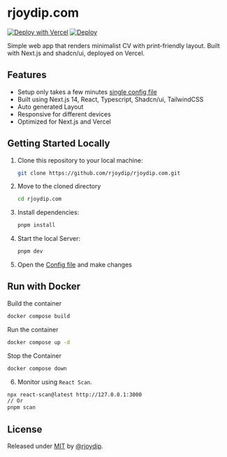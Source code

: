 # rjoydip.com

[![Deploy with Vercel](https://vercel.com/button)](https://vercel.com/new/clone?repository-url=https://github.com/rjoydip/rjoydip.com)
[![Deploy](https://github.com/rjoydip/resume/actions/workflows/deploy.yaml/badge.svg)](https://github.com/rjoydip/rjoydip.com/actions/workflows/deploy.yaml)

Simple web app that renders minimalist CV with print-friendly layout. Built with Next.js and shadcn/ui, deployed on Vercel.

## Features

- Setup only takes a few minutes [single config file](./src/data.ts)
- Built using Next.js 14, React, Typescript, Shadcn/ui, TailwindCSS
- Auto generated Layout
- Responsive for different devices
- Optimized for Next.js and Vercel

## Getting Started Locally

1. Clone this repository to your local machine:

   ```bash
   git clone https://github.com/rjoydip/rjoydip.com.git
   ```

2. Move to the cloned directory

   ```bash
   cd rjoydip.com
   ```

3. Install dependencies:

   ```bash
   pnpm install
   ```

4. Start the local Server:

   ```bash
   pnpm dev
   ```

5. Open the [Config file](./src/data.ts) and make changes

## Run with Docker

Build the container

```sh
docker compose build
```

Run the container

```sh
docker compose up -d
```

Stop the Container

```sh
docker compose down
```

6. Monitor using `React Scan`.

```bash
npx react-scan@latest http://127.0.0.1:3000
// Or
pnpm scan
```

## License

Released under [MIT](./LICENSE) by [@rjoydip](https://github.com/rjoydip).

